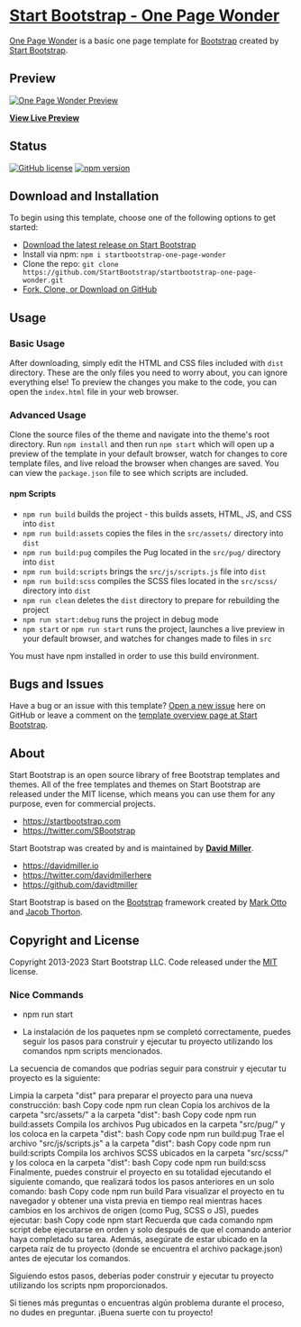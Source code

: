 # [Start Bootstrap - One Page Wonder](https://startbootstrap.com/theme/one-page-wonder/)

[One Page Wonder](https://startbootstrap.com/theme/one-page-wonder/) is a basic one page template for [Bootstrap](https://getbootstrap.com/) created by [Start Bootstrap](https://startbootstrap.com/).

## Preview

[![One Page Wonder Preview](https://assets.startbootstrap.com/img/screenshots/themes/one-page-wonder.png)](https://startbootstrap.github.io/startbootstrap-one-page-wonder/)

**[View Live Preview](https://startbootstrap.github.io/startbootstrap-one-page-wonder/)**

## Status

[![GitHub license](https://img.shields.io/badge/license-MIT-blue.svg)](https://raw.githubusercontent.com/StartBootstrap/startbootstrap-one-page-wonder/master/LICENSE)
[![npm version](https://img.shields.io/npm/v/startbootstrap-one-page-wonder.svg)](https://www.npmjs.com/package/startbootstrap-one-page-wonder)

## Download and Installation

To begin using this template, choose one of the following options to get started:

* [Download the latest release on Start Bootstrap](https://startbootstrap.com/theme/one-page-wonder/)
* Install via npm: `npm i startbootstrap-one-page-wonder`
* Clone the repo: `git clone https://github.com/StartBootstrap/startbootstrap-one-page-wonder.git`
* [Fork, Clone, or Download on GitHub](https://github.com/StartBootstrap/startbootstrap-one-page-wonder)

## Usage

### Basic Usage

After downloading, simply edit the HTML and CSS files included with `dist` directory. These are the only files you need to worry about, you can ignore everything else! To preview the changes you make to the code, you can open the `index.html` file in your web browser.

### Advanced Usage

Clone the source files of the theme and navigate into the theme's root directory. Run `npm install` and then run `npm start` which will open up a preview of the template in your default browser, watch for changes to core template files, and live reload the browser when changes are saved. You can view the `package.json` file to see which scripts are included.

#### npm Scripts

* `npm run build` builds the project - this builds assets, HTML, JS, and CSS into `dist`
* `npm run build:assets` copies the files in the `src/assets/` directory into `dist`
* `npm run build:pug` compiles the Pug located in the `src/pug/` directory into `dist`
* `npm run build:scripts` brings the `src/js/scripts.js` file into `dist`
* `npm run build:scss` compiles the SCSS files located in the `src/scss/` directory into `dist`
* `npm run clean` deletes the `dist` directory to prepare for rebuilding the project
* `npm run start:debug` runs the project in debug mode
* `npm start` or `npm run start` runs the project, launches a live preview in your default browser, and watches for changes made to files in `src`

You must have npm installed in order to use this build environment.

## Bugs and Issues

Have a bug or an issue with this template? [Open a new issue](https://github.com/StartBootstrap/startbootstrap-one-page-wonder/issues) here on GitHub or leave a comment on the [template overview page at Start Bootstrap](https://startbootstrap.com/theme/one-page-wonder/).

## About

Start Bootstrap is an open source library of free Bootstrap templates and themes. All of the free templates and themes on Start Bootstrap are released under the MIT license, which means you can use them for any purpose, even for commercial projects.

* <https://startbootstrap.com>
* <https://twitter.com/SBootstrap>

Start Bootstrap was created by and is maintained by **[David Miller](https://davidmiller.io/)**.

* <https://davidmiller.io>
* <https://twitter.com/davidmillerhere>
* <https://github.com/davidtmiller>

Start Bootstrap is based on the [Bootstrap](https://getbootstrap.com/) framework created by [Mark Otto](https://twitter.com/mdo) and [Jacob Thorton](https://twitter.com/fat).

## Copyright and License

Copyright 2013-2023 Start Bootstrap LLC. Code released under the [MIT](https://github.com/StartBootstrap/startbootstrap-one-page-wonder/blob/master/LICENSE) license.

### Nice Commands

- npm run start

- La instalación de los paquetes npm se completó correctamente, puedes seguir los pasos para construir y ejecutar tu proyecto utilizando los comandos npm scripts mencionados.

La secuencia de comandos que podrías seguir para construir y ejecutar tu proyecto es la siguiente:

Limpia la carpeta "dist" para preparar el proyecto para una nueva construcción:
bash
Copy code
npm run clean
Copia los archivos de la carpeta "src/assets/" a la carpeta "dist":
bash
Copy code
npm run build:assets
Compila los archivos Pug ubicados en la carpeta "src/pug/" y los coloca en la carpeta "dist":
bash
Copy code
npm run build:pug
Trae el archivo "src/js/scripts.js" a la carpeta "dist":
bash
Copy code
npm run build:scripts
Compila los archivos SCSS ubicados en la carpeta "src/scss/" y los coloca en la carpeta "dist":
bash
Copy code
npm run build:scss
Finalmente, puedes construir el proyecto en su totalidad ejecutando el siguiente comando, que realizará todos los pasos anteriores en un solo comando:
bash
Copy code
npm run build
Para visualizar el proyecto en tu navegador y obtener una vista previa en tiempo real mientras haces cambios en los archivos de origen (como Pug, SCSS o JS), puedes ejecutar:
bash
Copy code
npm start
Recuerda que cada comando npm script debe ejecutarse en orden y solo después de que el comando anterior haya completado su tarea. Además, asegúrate de estar ubicado en la carpeta raíz de tu proyecto (donde se encuentra el archivo package.json) antes de ejecutar los comandos.

Siguiendo estos pasos, deberías poder construir y ejecutar tu proyecto utilizando los scripts npm proporcionados.

Si tienes más preguntas o encuentras algún problema durante el proceso, no dudes en preguntar. ¡Buena suerte con tu proyecto!

### 